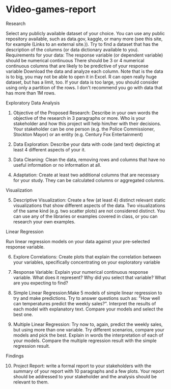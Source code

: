 # Video-games-report

Research

Select any publicly available dataset of your choice. You can use any public repository available, such as data.gov, kaggle, 
or many more (see this site, for example (Links to an external site.)). Try to find a dataset that has the description of the 
columns (or data dictionary available to you). Requirements for your data:
The response variable (or dependent variable) should be numerical continuous
There should be 3 or 4 numerical continuous columns that are likely to be predictive of your response variable
Download the data and analyze each column. Note that is the data is to big, you may not be able to open it in Excel. R can open 
really huge dataset, but has a limit, too.
If your data is too large, you should consider using only a partition of the rows. I don't recommend you go with data that has more 
than 1M rows.


Exploratory Data Analysis

   1. Objective of the Proposed Research: Describe in your own words the objective of the research in 3 paragraphs or more. 
   Who is your stakeholder and how this project will help him/her with their decisions. Your stakeholder can be one person 
   (e.g. the Police Commissioner, Stockton Mayor) or an entity (e.g. Century Fox Entertainment)

   2. Data Exploration: Describe your data with code (and text) depicting at least 4 different aspects of your it.

   3. Data Cleaning: Clean the data, removing rows and columns that have no useful information or no information at all.

   4. Adaptation: Create at least two additional columns that are necessary for your study. They can be calculated columns or 
    aggregated columns.

Visualization

   5. Descriptive Visualization: Create a few (at least 4) distinct relevant static visualizations that show different aspects of 
   the data. Two visualizations of the same kind (e.g. two scatter plots) are not considered distinct. You can use any of the libraries 
   or examples covered in class, or you can research your own examples.

Linear Regression

Run linear regression models on your data against your pre-selected response variable.

  6. Explore Correlations: Create plots that explain the correlation between your variables, specifically concentrating on your 
  exploratory variable

   7. Response Variable: Explain your numerical continuous response variable. What does it represent? Why did you select that variable?
   What are you expecting to find?

   8. Simple Linear Regression:Make 5 models of simple linear regression to try and make predictions. 
   Try to answer questions such as: "How well can temperatures predict the weekly sales?". Interpret the results of each model 
   with explanatory text. Compare your models and select the best one.

   9. Multiple Linear Regression: Try now to, again, predict the weekly sales, but using more than one variable. 
   Try different scenarios, compare your models and pick the best. Explain in words the interpretation of each of your models. Compare the multiple regression result with the simple regression result.

Findings

   10. Project Report: write a formal report to your stakeholders with the summary of your report with 10 paragraphs and a few plots. 
   Your report should be addressed to your stakeholder and the analysis should be relevant to them.


